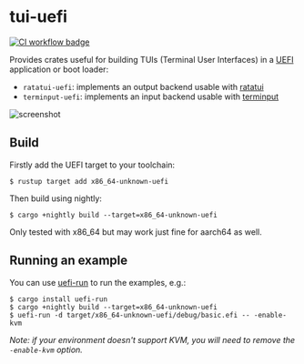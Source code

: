 # tui-uefi

[![CI workflow badge](https://github.com/reubeno/tui-uefi/actions/workflows/ci.yaml/badge.svg)](https://github.com/reubeno/tui-uefi/actions/workflows/ci.yaml)

Provides crates useful for building TUIs (Terminal User Interfaces) in a [UEFI](https://uefi.org/) application or boot loader:

* `ratatui-uefi`: implements an output backend usable with [ratatui](https://github.com/ratatui/ratatui)
* `terminput-uefi`: implements an input backend usable with [terminput](https://github.com/aschey/terminput) 

![screenshot](https://github.com/user-attachments/assets/29a559ff-f2c3-4059-8725-95602fdcba63)

## Build

Firstly add the UEFI target to your toolchain:

```console
$ rustup target add x86_64-unknown-uefi
```

Then build using nightly:

```console
$ cargo +nightly build --target=x86_64-unknown-uefi
```

Only tested with x86_64 but may work just fine for aarch64 as well.

## Running an example

You can use [uefi-run](https://github.com/Richard-W/uefi-run) to run the examples, e.g.:

```console
$ cargo install uefi-run
$ cargo +nightly build --target=x86_64-unknown-uefi
$ uefi-run -d target/x86_64-unknown-uefi/debug/basic.efi -- -enable-kvm
```

_Note: if your environment doesn't support KVM, you will need to remove the `-enable-kvm` option._
